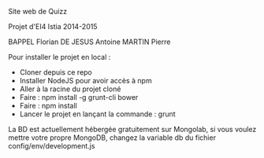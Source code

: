 Site web de Quizz

Projet d'EI4 Istia 2014-2015

BAPPEL Florian
DE JESUS Antoine
MARTIN Pierre

Pour installer le projet en local :
- Cloner depuis ce repo
- Installer NodeJS pour avoir accès à npm
- Aller à la racine du projet cloné
- Faire : npm install -g grunt-cli bower
- Faire : npm install
- Lancer le projet en lançant la commande : grunt

La BD est actuellement hébergée gratuitement sur Mongolab, si vous voulez mettre votre propre MongoDB, changez la variable db du fichier config/env/development.js